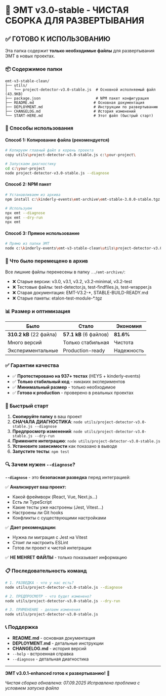 # 🎯 ЭМТ v3.0-stable - ЧИСТАЯ СБОРКА ДЛЯ РАЗВЕРТЫВАНИЯ

## ✅ ГОТОВО К ИСПОЛЬЗОВАНИЮ

Эта папка содержит **только необходимые файлы** для развертывания ЭМТ в новых
проектах.

### 📦 Содержимое папки

```
emt-v3-stable-clean/
├── utils/
│   └── project-detector-v3.0-stable.js  # Основной исполняемый файл (43.9KB)
├── package.json                         # NPM пакет конфигурация
├── README.md                           # Основная документация
├── DEPLOYMENT.md                       # Инструкции по развертыванию
├── CHANGELOG.md                        # История изменений
└── START-HERE.md                       # Этот файл (быстрый старт)
```

### 🚀 Способы использования

#### Способ 1: Копирование файла (рекомендуется)

```bash
# Копируем главный файл в корень проекта
copy utils\project-detector-v3.0-stable.js c:\your-project\

# Запускаем диагностику
cd c:\your-project
node project-detector-v3.0-stable.js --diagnose
```

#### Способ 2: NPM пакет

```bash
# Устанавливаем из архива
npm install c:\kinderly-events\emt-archive\emt-stable-3.0.0-stable.tgz

# Используем
npx emt --diagnose
npx emt --dry-run
npx emt
```

#### Способ 3: Прямое использование

```bash
# Прямо из папки ЭМТ
node c:\kinderly-events\emt-v3-stable-clean\utils\project-detector-v3.0-stable.js --diagnose
```

### 🧹 Что было перемещено в архив

Все лишние файлы перенесены в папку `../emt-archive/`:

- ❌ Старые версии: v3.0, v3.1, v3.2, v3.2-minimal, v3.2-test
- ❌ Тестовые файлы: test-detector.js, test-findfiles.js, test-wrapper.js
- ❌ Старая документация: EMT-V3.2-\*, STABLE-BUILD-READY.md
- ❌ Старые пакеты: etalon-test-module-\*.tgz

### 📊 Размер и оптимизация

| Было                    | Стало                  | Экономия   |
| ----------------------- | ---------------------- | ---------- |
| **310.2 kB** (22 файла) | **57.1 kB** (6 файлов) | **81.6%**  |
| Много версий            | Только стабильная      | Чистота    |
| Экспериментальные       | Production-ready       | Надежность |

### ✅ Гарантии качества

- ✅ **Протестировано на 937+ тестах** (HEYS + kinderly-events)
- ✅ **Только стабильный код** - никаких экспериментов
- ✅ **Минимальный размер** - только необходимое
- ✅ **Готово к production** - проверено в реальных проектах

### 🎯 Быстрый старт

1. **Скопируйте папку** в ваш проект
2. **СНАЧАЛА ДИАГНОСТИКА**:
   `node utils/project-detector-v3.0-stable.js --diagnose`
3. **Предпросмотр изменений**:
   `node utils/project-detector-v3.0-stable.js --dry-run`
4. **Примените интеграцию**: `node utils/project-detector-v3.0-stable.js`
5. **Установите зависимости** как показано в выводе
6. **Запустите тесты**: `npm test`

### 🔍 Зачем нужен `--diagnose`?

**`--diagnose`** - это **безопасная разведка** перед интеграцией:

✅ **Анализирует ваш проект:**

- Какой фреймворк (React, Vue, Next.js...)
- Есть ли TypeScript
- Какие тесты уже настроены (Jest, Vitest...)
- Настроены ли Git hooks
- Конфликты с существующими настройками

✅ **Дает рекомендации:**

- Нужна ли миграция с Jest на Vitest
- Стоит ли настроить ESLint
- Готов ли проект к чистой интеграции

✅ **НЕ МЕНЯЕТ ФАЙЛЫ** - только показывает информацию

### 📋 Последовательность команд

```bash
# 1. РАЗВЕДКА - что у нас есть?
node utils/project-detector-v3.0-stable.js --diagnose

# 2. ПРЕДПРОСМОТР - что будет изменено?
node utils/project-detector-v3.0-stable.js --dry-run

# 3. ПРИМЕНЕНИЕ - делаем изменения
node utils/project-detector-v3.0-stable.js
```

### 📞 Поддержка

- **README.md** - основная документация
- **DEPLOYMENT.md** - детальные инструкции
- **CHANGELOG.md** - история версий
- `--help` - встроенная справка
- `--diagnose` - детальная диагностика

---

**ЭМТ v3.0.1-enhanced готов к развертыванию!** 🚀

_Чистая сборка обновлена: 07.09.2025_ _Исправлена проблема с условием запуска
файла_
